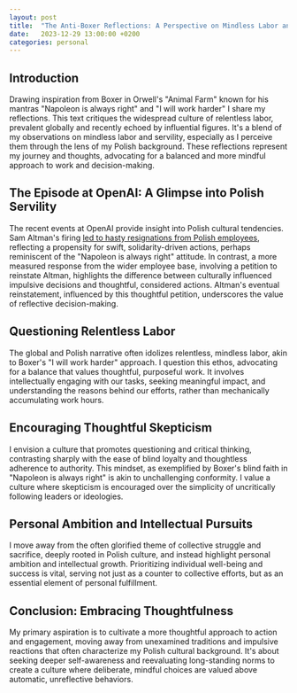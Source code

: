 ```yaml
---
layout: post
title:  "The Anti-Boxer Reflections: A Perspective on Mindless Labor and Servility"
date:   2023-12-29 13:00:00 +0200
categories: personal
---
```


## Introduction
Drawing inspiration from Boxer in Orwell's "Animal Farm" known for his mantras "Napoleon is always right" and "I will work harder" I share my reflections. This text critiques the widespread culture of relentless labor, prevalent globally and recently echoed by influential figures. It's a blend of my observations on mindless labor and servility, especially as I perceive them through the lens of my Polish background. These reflections represent my journey and thoughts, advocating for a balanced and more mindful approach to work and decision-making.

## The Episode at OpenAI: A Glimpse into Polish Servility
The recent events at OpenAI provide insight into Polish cultural tendencies. Sam Altman's firing [led to hasty resignations from Polish employees](https://www.polskieradio.pl/395/7786/artykul/3283284,key-polish-ai-researchers-leave-openai-amidst-leadership-shakeup), reflecting a propensity for swift, solidarity-driven actions, perhaps reminiscent of the "Napoleon is always right" attitude. In contrast, a more measured response from the wider employee base, involving a petition to reinstate Altman, highlights the difference between culturally influenced impulsive decisions and thoughtful, considered actions. Altman's eventual reinstatement, influenced by this thoughtful petition, underscores the value of reflective decision-making.

## Questioning Relentless Labor
The global and Polish narrative often idolizes relentless, mindless labor, akin to Boxer's "I will work harder" approach. I question this ethos, advocating for a balance that values thoughtful, purposeful work. It involves intellectually engaging with our tasks, seeking meaningful impact, and understanding the reasons behind our efforts, rather than mechanically accumulating work hours.

## Encouraging Thoughtful Skepticism
I envision a culture that promotes questioning and critical thinking, contrasting sharply with the ease of blind loyalty and thoughtless adherence to authority. This mindset, as exemplified by Boxer's blind faith in "Napoleon is always right" is akin to unchallenging conformity. I value a culture where skepticism is encouraged over the simplicity of uncritically following leaders or ideologies.

## Personal Ambition and Intellectual Pursuits
I move away from the often glorified theme of collective struggle and sacrifice, deeply rooted in Polish culture, and instead highlight personal ambition and intellectual growth. Prioritizing individual well-being and success is vital, serving not just as a counter to collective efforts, but as an essential element of personal fulfillment.

## Conclusion: Embracing Thoughtfulness
My primary aspiration is to cultivate a more thoughtful approach to action and engagement, moving away from unexamined traditions and impulsive reactions that often characterize my Polish cultural background. It's about seeking deeper self-awareness and reevaluating long-standing norms to create a culture where deliberate, mindful choices are valued above automatic, unreflective behaviors.
